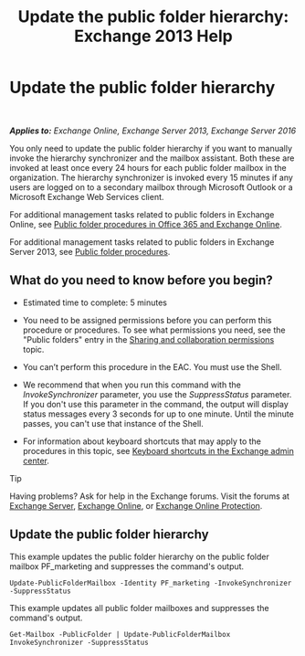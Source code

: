 ﻿---
title: 'Update the public folder hierarchy: Exchange 2013 Help'
TOCTitle: Update the public folder hierarchy
ms:assetid: a7b2fb51-0207-4d7d-938d-466ae110bb90
ms:mtpsurl: https://technet.microsoft.com/en-us/library/JJ945055(v=EXCHG.150)
ms:contentKeyID: 51423389
ms.date: 12/10/2017
mtps_version: v=EXCHG.150
---

# Update the public folder hierarchy

 

_**Applies to:** Exchange Online, Exchange Server 2013, Exchange Server 2016_


You only need to update the public folder hierarchy if you want to manually invoke the hierarchy synchronizer and the mailbox assistant. Both these are invoked at least once every 24 hours for each public folder mailbox in the organization. The hierarchy synchronizer is invoked every 15 minutes if any users are logged on to a secondary mailbox through Microsoft Outlook or a Microsoft Exchange Web Services client.

For additional management tasks related to public folders in Exchange Online, see [Public folder procedures in Office 365 and Exchange Online](https://technet.microsoft.com/en-us/library/jj966272\(v=exchg.150\)).

For additional management tasks related to public folders in Exchange Server 2013, see [Public folder procedures](public-folder-procedures-exchange-2013-help.md).

## What do you need to know before you begin?

  - Estimated time to complete: 5 minutes

  - You need to be assigned permissions before you can perform this procedure or procedures. To see what permissions you need, see the "Public folders" entry in the [Sharing and collaboration permissions](sharing-and-collaboration-permissions-exchange-2013-help.md) topic.

  - You can’t perform this procedure in the EAC. You must use the Shell.

  - We recommend that when you run this command with the *InvokeSynchronizer* parameter, you use the *SuppressStatus* parameter. If you don't use this parameter in the command, the output will display status messages every 3 seconds for up to one minute. Until the minute passes, you can't use that instance of the Shell.

  - For information about keyboard shortcuts that may apply to the procedures in this topic, see [Keyboard shortcuts in the Exchange admin center](keyboard-shortcuts-in-the-exchange-admin-center-exchange-online-protection-help.md).


> [!TIP]
> Having problems? Ask for help in the Exchange forums. Visit the forums at <A href="https://go.microsoft.com/fwlink/p/?linkid=60612">Exchange Server</A>, <A href="https://go.microsoft.com/fwlink/p/?linkid=267542">Exchange Online</A>, or <A href="https://go.microsoft.com/fwlink/p/?linkid=285351">Exchange Online Protection</A>.



## Update the public folder hierarchy

This example updates the public folder hierarchy on the public folder mailbox PF\_marketing and suppresses the command's output.

    Update-PublicFolderMailbox -Identity PF_marketing -InvokeSynchronizer -SuppressStatus

This example updates all public folder mailboxes and suppresses the command's output.

    Get-Mailbox -PublicFolder | Update-PublicFolderMailbox InvokeSynchronizer -SuppressStatus

